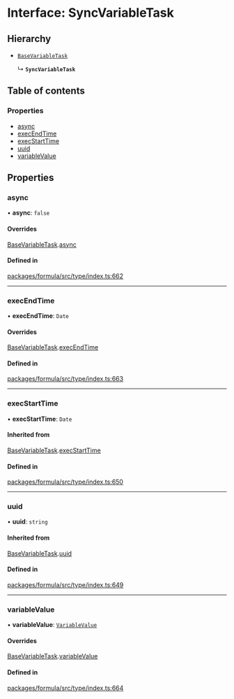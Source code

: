 # Interface: SyncVariableTask

## Hierarchy

- [`BaseVariableTask`](BaseVariableTask.md)

  ↳ **`SyncVariableTask`**

## Table of contents

### Properties

- [async](SyncVariableTask.md#async)
- [execEndTime](SyncVariableTask.md#execendtime)
- [execStartTime](SyncVariableTask.md#execstarttime)
- [uuid](SyncVariableTask.md#uuid)
- [variableValue](SyncVariableTask.md#variablevalue)

## Properties

### <a id="async" name="async"></a> async

• **async**: `false`

#### Overrides

[BaseVariableTask](BaseVariableTask.md).[async](BaseVariableTask.md#async)

#### Defined in

[packages/formula/src/type/index.ts:662](https://github.com/mashcard/mashcard/blob/main/packages/formula/src/type/index.ts#L662)

---

### <a id="execendtime" name="execendtime"></a> execEndTime

• **execEndTime**: `Date`

#### Overrides

[BaseVariableTask](BaseVariableTask.md).[execEndTime](BaseVariableTask.md#execendtime)

#### Defined in

[packages/formula/src/type/index.ts:663](https://github.com/mashcard/mashcard/blob/main/packages/formula/src/type/index.ts#L663)

---

### <a id="execstarttime" name="execstarttime"></a> execStartTime

• **execStartTime**: `Date`

#### Inherited from

[BaseVariableTask](BaseVariableTask.md).[execStartTime](BaseVariableTask.md#execstarttime)

#### Defined in

[packages/formula/src/type/index.ts:650](https://github.com/mashcard/mashcard/blob/main/packages/formula/src/type/index.ts#L650)

---

### <a id="uuid" name="uuid"></a> uuid

• **uuid**: `string`

#### Inherited from

[BaseVariableTask](BaseVariableTask.md).[uuid](BaseVariableTask.md#uuid)

#### Defined in

[packages/formula/src/type/index.ts:649](https://github.com/mashcard/mashcard/blob/main/packages/formula/src/type/index.ts#L649)

---

### <a id="variablevalue" name="variablevalue"></a> variableValue

• **variableValue**: [`VariableValue`](../README.md#variablevalue)

#### Overrides

[BaseVariableTask](BaseVariableTask.md).[variableValue](BaseVariableTask.md#variablevalue)

#### Defined in

[packages/formula/src/type/index.ts:664](https://github.com/mashcard/mashcard/blob/main/packages/formula/src/type/index.ts#L664)
